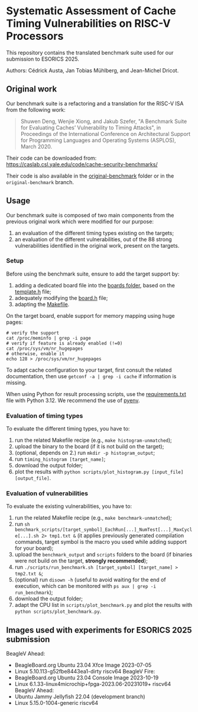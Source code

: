 # Systematic Assessment of Cache Timing Vulnerabilities on RISC-V Processors

This repository contains the translated benchmark suite used for our
submission to ESORICS 2025.

Authors: Cédrick Austa, Jan Tobias Mühlberg, and Jean-Michel Dricot.

## Original work

Our benchmark suite is a refactoring and a translation for the RISC-V ISA from
the following work:

> Shuwen Deng, Wenjie Xiong, and Jakub Szefer, "A Benchmark Suite for Evaluating
> Caches’ Vulnerability to Timing Attacks", in Proceedings of the International
> Conference on Architectural Support for Programming Languages and Operating
> Systems (ASPLOS), March 2020.

Their code can be downloaded from:
https://caslab.csl.yale.edu/code/cache-security-benchmarks/

Their code is also available in the [original-benchmark](./original-benchmark/)
folder or in the `original-benchmark` branch.

## Usage

Our benchmark suite is composed of two main components from the previous
original work which were modified for our purpose:
1. an evaluation of the different timing types existing on the targets;
2. an evaluation of the different vulnerabilities, out of the 88 strong
    vulnerabilities identified in the original work, present on the targets.

### Setup

Before using the benchmark suite, ensure to add the target support by:
1. adding a dedicated board file into the [boards folder](./include/boards/),
    based on the [template.h](./include/boards/template.h) file;
2. adequately modifying the [board.h](./include/board.h) file;
3. adapting the [Makefile](./Makefile).

On the target board, enable support for memory mapping using huge pages:
```
# verify the support
cat /proc/meminfo | grep -i page
# verify if feature is already enabled (!=0)
cat /proc/sys/vm/nr_hugepages
# otherwise, enable it
echo 128 > /proc/sys/vm/nr_hugepages
```

To adapt cache configuration to your target, first consult the related
documentation, then use `getconf -a | grep -i cache` if information is missing.

When using Python for result processing scripts, use the [requirements.txt](./requirements.txt) file with Python 3.12.
We recommend the use of [pyenv](https://github.com/pyenv/pyenv/).


### Evaluation of timing types

To evaluate the different timing types, you have to:
1. run the related Makefile recipe (e.g., `make histogram-unmatched`);
2. upload the binary to the board (if it is not build on the target);
3. (optional, depends on 2.) run `mkdir -p histogram_output`;
4. run `timing_histogram [target_name]`;
5. download the output folder;
6. plot the results with `python scripts/plot_histogram.py [input_file] [output_file]`.


### Evaluation of vulnerabilities

To evaluate the existing vulnerabilities, you have to:
1. run the related Makefile recipe (e.g., `make benchmark-unmatched`);
2. run `sh benchmark_scripts/[target_symbol]_EachRun[...]_NumTest[...]_MaxCycle[...].sh 2> tmp1.txt &` (it applies previously generated compilation commands,
    target symbol is the macro you used while adding support for your board);
3. upload the `benchmark_output` and `scripts` folders to the board
    (if binaries were not build on the target, **strongly recommended**);
4. run `./scripts/run_benchmark.sh [target_symbol] [target_name] > tmp2.txt &`;
5. (optional) run `disown -h` (useful to avoid waiting for the end of execution, which can be monitored with `ps aux | grep -i run_benchmark`);
8. download the output folder;
9. adapt the CPU list in `scripts/plot_benchmark.py` and plot the results with `python scripts/plot_benchmark.py`.


## Images used with experiments for ESORICS 2025 submission

BeagleV Ahead:
- BeagleBoard.org Ubuntu 23.04 Xfce Image 2023-07-05
- Linux 5.10.113-g52fbe8443ea1-dirty riscv64
BeagleV Fire:
- BeagleBoard.org Ubuntu 23.04 Console Image 2023-10-19
- Linux 6.1.33-linux4microchip+fpga-2023.06-20231019+ riscv64
BeagleV Ahead:
- Ubuntu Jammy Jellyfish 22.04 (development branch)
- Linux 5.15.0-1004-generic riscv64

